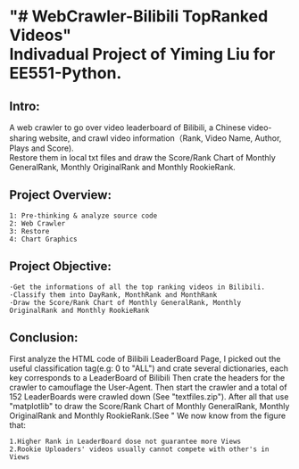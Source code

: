 "# WebCrawler-Bilibili TopRanked Videos"  
Indivadual Project of Yiming Liu for EE551-Python.
===

Intro:  
---
A web crawler to go over video leaderboard of Bilibili, a Chinese video-sharing website, and crawl video information（Rank, Video Name, Author, Plays and Score).  
Restore them in local txt files and draw the Score/Rank Chart of Monthly GeneralRank, Monthly OriginalRank and Monthly RookieRank.

Project Overview:  
---
```
1: Pre-thinking & analyze source code
2: Web Crawler	
3: Restore
4: Chart Graphics
```
Project Objective:  
---
```
·Get the informations of all the top ranking videos in Bilibili.
·Classify them into DayRank, MonthRank and MonthRank
·Draw the Score/Rank Chart of Monthly GeneralRank, Monthly OriginalRank and Monthly RookieRank

```
Conclusion:  
---
First analyze the HTML code of Bilibili LeaderBoard Page, I picked out the useful classification tag(e.g: 0 to "ALL") and crate several dictionaries, each key corresponds to a LeaderBoard of Bilibili
Then crate the headers for the crawler to camouflage the User-Agent.
Then start the crawler and a total of 152 LeaderBoards were crawled down (See "textfiles.zip").
After all that use "matplotlib" to draw the Score/Rank Chart of Monthly GeneralRank, Monthly OriginalRank and Monthly RookieRank.(See "
We now know from the figure that:
```
1.Higher Rank in LeaderBoard dose not guarantee more Views 
2.Rookie Uploaders' videos usually cannot compete with other's in Views
```

